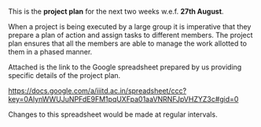 This is the **project plan** for the next two weeks w.e.f. **27th August**.

When a project is being executed by a large group it is imperative that they prepare a plan of action and assign tasks to different members. The project plan ensures that all the members are able to manage the work allotted to them in a phased manner.

Attached is the link to the Google spreadsheet prepared by us providing specific details of the project plan.

https://docs.google.com/a/iiitd.ac.in/spreadsheet/ccc?key=0AlynWWUJuNPFdE9FM1pqUXFpa01aaVNRNFJpVHZYZ3c#gid=0

Changes to this spreadsheet would be made at regular intervals.